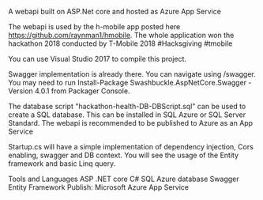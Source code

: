 A webapi built on ASP.Net core and hosted as Azure App Service
 
The webapi is used by the h-mobile app posted here https://github.com/raynman1/hmobile. 
The whole application won the hackathon 2018 conducted by T-Mobile 2018
#Hacksgiving #tmobile

You can use Visual Studio 2017 to compile this project.

Swagger implementation is already there. You can navigate using <root url>/swagger. 
You may need to run Install-Package Swashbuckle.AspNetCore.Swagger -Version 4.0.1 from Packager Console.

The database script "hackathon-health-DB-DBScript.sql" can be used to create a SQL database. This can be installed in SQL Azure or SQL Server Standard.
The webapi is recommended to be published to Azure as an App Service

Startup.cs will have a simple implementation of dependency injection, Cors enabling, swagger and DB context.
You will see the usage of the Entity framework and basic Linq query.

Tools and Languages
ASP .NET core 
C#
SQL Azure database
Swagger
Entity Framework
Publish:
Microsoft Azure App Service
